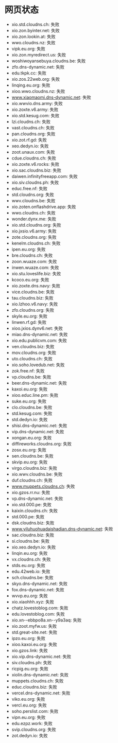 # 网页状态
- xio.std.cloudns.ch: 失败
- xio.zon.byinter.net: 失败
- xio.zon.lookin.at: 失败
- wwo.cloudns.nz: 失败
- vipk.eu.org: 失败
- xio.zon.myredirect.us: 失败
- woshiwoyansebuya.cloudns.be: 失败
- zfo.dns-dynamic.net: 失败
- edu.tkpk.cc: 失败
- xio.zos.22web.org: 失败
- linqing.eu.org: 失败
- xioo.wwo.cloudns.nz: 失败
- www.xiaomaomi.dns-dynamic.net: 失败
- xio.wwvio.dns.army: 失败
- xio.zoxte.v6.army: 失败
- xio.std.kesug.com: 失败
- lzi.cloudns.ch: 失败
- vast.cloudns.ch: 失败
- pan.cloudns.org: 失败
- xio.zot.rf.gd: 失败
- xeo.dedyn.io: 失败
- zoot.unaux.com: 失败
- cdue.cloudns.ch: 失败
- xio.zoxte.v6.rocks: 失败
- xio.sac.cloudns.biz: 失败
- daiwen.infinityfreeapp.com: 失败
- xio.siv.cloudns.ph: 失败
- educ.free.nf: 失败
- std.cloudns.org: 失败
- wwv.cloudns.be: 失败
- xio.zoten.onflashdrive.app: 失败
- wwo.cloudns.ch: 失败
- wonder.dynx.me: 失败
- xio.std.cloudns.org: 失败
- xio.jxsio.v6.army: 失败
- zote.cloudns.org: 失败
- kenelm.cloudns.ch: 失败
- ipen.eu.org: 失败
- bre.cloudns.ch: 失败
- zoon.wuaze.com: 失败
- inwen.wuaze.com: 失败
- xio.stu.loveslife.biz: 失败
- kcoco.eu.org: 失败
- xio.zoxte.dns.navy: 失败
- vice.cloudns.be: 失败
- tau.cloudns.biz: 失败
- xio.lzhoo.v6.navy: 失败
- zfo.cloudns.org: 失败
- skyle.eu.org: 失败
- linwen.rf.gd: 失败
- xioo.jxios.dynv6.net: 失败
- miao.dns-dynamic.net: 失败
- xio.edu.publicvm.com: 失败
- ven.cloudns.biz: 失败
- mov.cloudns.org: 失败
- uto.cloudns.ch: 失败
- xio.soho.lovedub.net: 失败
- zok.free.nf: 失败
- vp.cloudns.be: 失败
- beer.dns-dynamic.net: 失败
- kaxoi.eu.org: 失败
- xioo.educ.line.pm: 失败
- suke.eu.org: 失败
- clo.cloudns.be: 失败
- std.kesug.com: 失败
- std.dedyn.io: 失败
- shisi.dns-dynamic.net: 失败
- vip.dns-dynamic.net: 失败
- xongan.eu.org: 失败
- diffireworks.cloudns.org: 失败
- zosx.eu.org: 失败
- sen.cloudns.be: 失败
- skvip.eu.org: 失败
- virgo.cloudns.biz: 失败
- xio.wwv.cloudns.be: 失败
- duf.cloudns.ch: 失败
- www.muppets.cloudns.ch: 失败
- xio.gzos.rr.nu: 失败
- vp.dns-dynamic.net: 失败
- xio.std.000.pe: 失败
- kaixin.cloudns.ch: 失败
- std.000.pe: 失败
- dsk.cloudns.biz: 失败
- www.yiluhuohuadaishadian.dns-dynamic.net: 失败
- sac.cloudns.biz: 失败
- si.cloudns.be: 失败
- xio.xeo.dedyn.io: 失败
- linqin.eu.org: 失败
- vx.cloudns.ch: 失败
- stds.eu.org: 失败
- edu.42web.io: 失败
- sch.cloudns.be: 失败
- skyo.dns-dynamic.net: 失败
- fox.dns-dynamic.net: 失败
- wvvp.eu.org: 失败
- xio.xiaohhh.xyz: 失败
- chatz.lovestoblog.com: 失败
- edu.lovestoblog.com: 失败
- xio.xn--ebbpo8a.xn--y9a3aq: 失败
- xio.zoot.myfw.us: 失败
- std.great-site.net: 失败
- ipzo.eu.org: 失败
- xioo.kaxoi.eu.org: 失败
- xio.gzos.link: 失败
- xio.vip.dns-dynamic.net: 失败
- siv.cloudns.ph: 失败
- ricpig.eu.org: 失败
- xiolin.dns-dynamic.net: 失败
- muppets.cloudns.ch: 失败
- educ.cloudns.biz: 失败
- vercel.dns-dynamic.net: 失败
- viko.eu.org: 失败
- vercl.eu.org: 失败
- soho.perslist.com: 失败
- vipn.eu.org: 失败
- edu.ezpz.work: 失败
- svip.cloudns.org: 失败
- zot.dedyn.io: 失败
